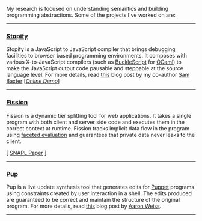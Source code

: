 My research is focused on understanding semantics and building programming
abstractions. Some of the projects I've worked on are:

----------

### [Stopify](https://github.com/plasma-umass/stopify)
Stopify is a JavaScript to JavaScript compiler that brings debugging facilities
to browser based programming environments. It composes with various
X-to-JavaScript compilers (such as
[BuckleScript](http://bucklescript.github.io/bucklescript/) for
[OCaml](https://ocaml.org)) to make the JavaScript output code pausable and
steppable at the source language level. For more details, read
[this](https://baxtersa.github.io/2017/06/10/stopify.html) blog post by my
co-author [Sam Baxter](https://baxtersa.github.io/about/)
[_[Online Demo](https://stopify.org)_]

----------

### [Fission](https://github.com/plasma-umass/fission)
Fission is a dynamic tier splitting tool for web applications. It takes a
single program with both client and server side code and executes them in the
correct context at runtime. Fission tracks implicit data flow in the program
using [faceted
evaluation](https://users.soe.ucsc.edu/~cormac/papers/popl12b.pdf) and
guarantees that private data never leaks to the client.

[ [SNAPL Paper](http://drops.dagstuhl.de/opus/volltexte/2017/7124/pdf/LIPIcs-SNAPL-2017-5.pdf) ]

----------

### [Pup](https://github.com/plasma-umass/pup)
Pup is a live update synthesis tool that generates edits for
[Puppet](https://puppet.com/) programs using constraints created by user
interaction in a shell. The edits produced are guaranteed to be correct and
maintain the structure of the original program. For more details, read
[this](https://aaronweiss.us/posts/2017-06-05-bridging-the-system-configuration-gap.html)
blog post by [Aaron Weiss](https://aaronweiss.us/).

----------
